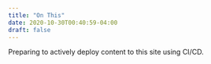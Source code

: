 ```yaml
---
title: "On This"
date: 2020-10-30T00:40:59-04:00
draft: false
---
```


Preparing to actively deploy content to this site using 
CI/CD. 